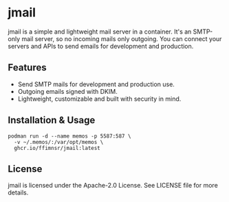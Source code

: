 # jmail

jmail is a simple and lightweight mail server in a container. It's an SMTP-only mail server, so no incoming mails only outgoing. You can connect your servers and APIs to send emails for development and production.

## Features
- Send SMTP mails for development and production use.
- Outgoing emails signed with DKIM.
- Lightweight, customizable and built with security in mind.

## Installation & Usage

```
podman run -d --name memos -p 5587:587 \
  -v ~/.memos/:/var/opt/memos \
  ghcr.io/ffimnsr/jmail:latest
```

## License
jmail is licensed under the Apache-2.0 License. See LICENSE file for more details.

